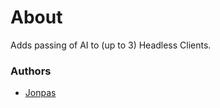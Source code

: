 # About

Adds passing of AI to (up to 3) Headless Clients.

### Authors

- [Jonpas](http://github.com/jonpas)
